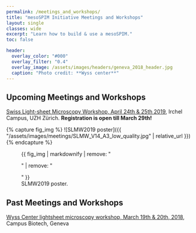 ```yaml
---
permalink: /meetings_and_workshops/
title: "mesoSPIM Initiative Meetings and Workshops"
layout: single
classes: wide
excerpt: "Learn how to build & use a mesoSPIM."
toc: false

header:
  overlay_color: "#000"
  overlay_filter: "0.4"
  overlay_image: /assets/images/headers/geneva_2018_header.jpg
  caption: "Photo credit: **Wyss center**"
---
```


## Upcoming Meetings and Workshops
[Swiss Light-sheet Microscopy Workshop, April 24th & 25th 2019](https://www.zmb.uzh.ch/en/slmw),
Irchel Campus, UZH Zürich. **Registration is open till March 29th!**

{% capture fig_img %}
![SLMW2019 poster]({{ "/assets/images/meetings/SLMW_V14_A3_low_quality.jpg" | relative_url }})
{% endcapture %}

<figure>
  {{ fig_img | markdownify | remove: "<p>" | remove: "</p>" }}
  <figcaption>SLMW2019 poster.</figcaption>
</figure>

## Past Meetings and Workshops
[Wyss Center lightsheet microscopy workshop, March 19th & 20th, 2018](https://www.wysscenter.ch/wyss-lightsheet-workshop/),
Campus Biotech, Geneva
